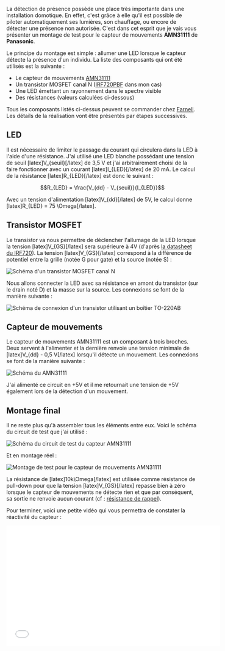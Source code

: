La détection de présence possède une place très importante dans une installation domotique. En effet, c'est grâce à elle qu'il est possible de piloter automatiquement ses lumières, son chauffage, ou encore de détecter une présence non autorisée. C'est dans cet esprit que je vais vous présenter un montage de test pour le capteur de mouvements **AMN31111** de **Panasonic**.

Le principe du montage est simple : allumer une LED lorsque le capteur détecte la présence d'un individu. La liste des composants qui ont été utilisés est la suivante :

* Le capteur de mouvements [AMN31111][1]
* Un transistor MOSFET canal N ([IRF720PBF][2] dans mon cas)
* Une LED émettant un rayonnement dans le spectre visible
* Des résistances (valeurs calculées ci-dessous)

Tous les composants listés ci-dessus peuvent se commander chez [Farnell][3]. Les détails de la réalisation vont être présentés par étapes successives.

<!--more-->

## LED

Il est nécessaire de limiter le passage du courant qui circulera dans la LED à l'aide d'une résistance. J'ai utilisé une LED blanche possédant une tension de seuil [latex]V_{seuil}[/latex] de 3,5 V et j'ai arbitrairement choisi de la faire fonctionner avec un courant [latex]I_{LED}[/latex] de 20 mA. Le calcul de la résistance [latex]R_{LED}[/latex] est donc le suivant :

$$R_{LED} = \frac{V_{dd} - V_{seuil}}{I_{LED}}$$

Avec un tension d'alimentation [latex]V_{dd}[/latex] de 5V, le calcul donne [latex]R_{LED} = 75 \Omega[/latex].

## Transistor MOSFET

Le transistor va nous permettre de déclencher l'allumage de la LED lorsque la tension [latex]V_{GS}[/latex] sera supérieure à 4V (d'après [la datasheet du IRF720][4]). La tension [latex]V_{GS}[/latex] correspond à la différence de potentiel entre la grille (notée G pour gate) et la source (notée S) :

![Schéma d'un transistor MOSFET canal N][5]

Nous allons connecter la LED avec sa résistance en amont du transistor (sur le drain noté D) et la masse sur la source. Les connexions se font de la manière suivante :

![Schéma de connexion d'un transistor utilisant un boîtier TO-220AB][6]

## Capteur de mouvements

Le capteur de mouvements AMN31111 est un composant à trois broches. Deux servent à l'alimenter et la dernière renvoie une tension minimale de [latex]V_{dd} - 0,5 V[/latex] lorsqu'il détecte un mouvement. Les connexions se font de la manière suivante :

![Schéma du AMN31111][7]

J'ai alimenté ce circuit en +5V et il me retournait une tension de +5V également lors de la détection d'un mouvement.

## Montage final

Il ne reste plus qu'à assembler tous les éléments entre eux. Voici le schéma du circuit de test que j'ai utilisé :

![Schéma du circuit de test du capteur AMN31111][8]

Et en montage réel :

![Montage de test pour le capteur de mouvements AMN31111][9]

La résistance de [latex]10k\Omega[/latex] est utilisée comme résistance de pull-down pour que la tension [latex]V_{GS}[/latex] repasse bien à zéro lorsque le capteur de mouvements ne détecte rien et que par conséquent, sa sortie ne renvoie aucun courant (cf : [résistance de rappel][10]).

Pour terminer, voici une petite vidéo qui vous permettra de constater la réactivité du capteur :

<iframe width="560" height="315" src="//www.youtube.com/embed/cRzz8S9y61k" frameborder="0" allowfullscreen></iframe>

 [1]: http://fr.farnell.com/panasonic-ew/amn31111/capteur-motion-5m-100-82-noir/dp/1373710 "AMN31111"
 [2]: http://fr.farnell.com/vishay-formerly-i-r/irf720pbf/trans-mosfet-canal-n-to-220-400v/dp/8648425 "IRF720PBF"
 [3]: http://fr.farnell.com/ "Farnell"
 [4]: http://www.irf.com/product-info/datasheets/data/irf720.pdf "Datasheet du IRF720"
 [5]: http://blog.skyplabs.net/wp-content/uploads/2014/05/MOSFET-NPN.png "Schéma d'un transistor MOSFET canal N"
 [6]: http://blog.skyplabs.net/wp-content/uploads/2014/05/TO-220AB.jpg "Schéma de connexion d'un transistor utilisant un boîtier TO-220AB"
 [7]: http://blog.skyplabs.net/wp-content/uploads/2014/05/AMN31111.jpg "Schéma du AMN31111"
 [8]: http://blog.skyplabs.net/wp-content/uploads/2014/05/Schéma-circuit-test-AMN31111.png "Schéma du circuit de test du capteur AMN31111"
 [9]: http://blog.skyplabs.net/wp-content/uploads/2014/05/wpid-wp-1400409039617.jpeg "Montage de test pour le capteur de mouvements AMN31111"
 [10]: http://fr.wikipedia.org/wiki/R%C3%A9sistance_de_rappel "Résistance de rappel"
